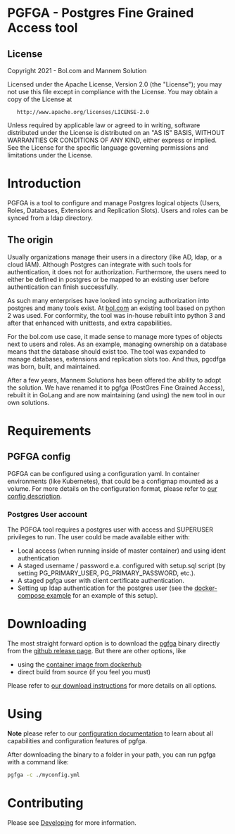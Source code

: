 # PGFGA - Postgres Fine Grained Access tool

## License

   Copyright 2021 - Bol.com and Mannem Solution

   Licensed under the Apache License, Version 2.0 (the "License");
   you may not use this file except in compliance with the License.
   You may obtain a copy of the License at

       http://www.apache.org/licenses/LICENSE-2.0

   Unless required by applicable law or agreed to in writing, software
   distributed under the License is distributed on an "AS IS" BASIS,
   WITHOUT WARRANTIES OR CONDITIONS OF ANY KIND, either express or implied.
   See the License for the specific language governing permissions and
   limitations under the License.

# Introduction

PGFGA is a tool to configure and manage Postgres logical objects (Users, Roles, Databases, Extensions and Replication Slots).
Users and roles can be synced from a ldap directory.

## The origin
Usually organizations manage their users in a directory (like AD, ldap, or a cloud IAM).
Although Postgres can integrate with such tools for authentication, it does not for authorization.
Furthermore, the users need to either be defined in postgres or be mapped to an existing user before authentication can finish successfully.

As such many enterprises have looked into syncing authorization into postgres and many tools exist.
At [bol.com](https://www.bol.com/) an existing tool based on python 2 was used.
For conformity, the tool was in-house rebuilt into python 3 and after that enhanced with unittests, and extra capabilities.

For the bol.com use case, it made sense to manage more types of objects next to users and roles.
As an example, managing ownership on a database means that the database should exist too.
The tool was expanded to manage databases, extensions and replication slots too.
And thus, pgcdfga was born, built, and maintained.

After a few years, Mannem Solutions has been offered the ability to adopt the solution.
We have renamed it to pgfga (PostGres Fine Grained Access), rebuilt it in GoLang and are now maintaining (and using) the new tool in our own solutions.

# Requirements

## PGFGA config

PGFGA can be configured using a configuration yaml.
In container environments (like Kubernetes), that could be a configmap mounted as a volume.
For more details on the configuration format, please refer to [our config description](CONFIG.md).

### Postgres User account

The PGFGA tool requires a postgres user with access and SUPERUSER privileges to run.
The user could be made available either with:
- Local access (when running inside of master container) and using ident authentication
- A staged username / password e.a. configured with setup.sql script (by setting PG_PRIMARY_USER, PG_PRIMARY_PASSWORD, etc.).
- A staged pgfga user with client certificate authentication.
- Setting up ldap authentication for the postgres user (see the [docker-compose example](docker-compose.yml) for an example of this setup).

# Downloading
The most straight forward option is to download the [pgfga](https://github.com/pgvillage-tools/pgfga) binary directly from the [github release page](https://github.com/pgvillage-tools/pgfga/releases).
But there are other options, like
- using the [container image from dockerhub](https://hub.docker.com/repository/docker/pgvillage-tools/pgfga/general)
- direct build from source (if you feel you must)

Please refer to [our download instructions](DOWNLOAD_AND_RUN.md) for more details on all options.

# Using
**Note** please refer to our [configuration documentation](CONFIG.md) to learn about all capabilities and configuration features of pgfga.

After downloading the binary to a folder in your path, you can run pgfga with a command like:
```bash
pgfga -c ./myconfig.yml
```

# Contributing
Please see [Developing](DEVELOP.md) for more information.
